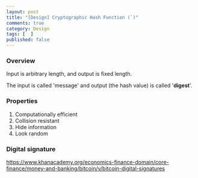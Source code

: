 ```yaml
---
layout: post
title: "[Design] Cryptographic Hash Function (`)"
comments: true
category: Design
tags: [  ]
published: false
---
```


### Overview

Input is arbitrary length, and output is fixed length. 

The input is called 'message' and output (the hash value) is called '__digest__'. 

### Properties

1. Computationally efficient
1. Collision resistant
1. Hide information
1. Look random

### Digital signature

https://www.khanacademy.org/economics-finance-domain/core-finance/money-and-banking/bitcoin/v/bitcoin-digital-signatures
